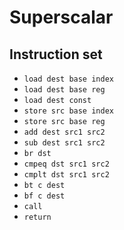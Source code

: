 # Superscalar

## Instruction set

- `load dest base index`
- `load dest base reg`
- `load dest const`
- `store src base index`
- `store src base reg`
- `add dest src1 src2`
- `sub dest src1 src2`
- `br dst`
- `cmpeq dst src1 src2`
- `cmplt dst src1 src2`
- `bt c dest`
- `bf c dest`
- `call`
- `return`